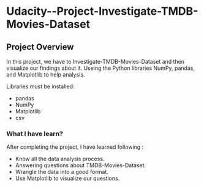 # Udacity--Project-Investigate-TMDB-Movies-Dataset


## Project Overview
In this project, we have to Investigate-TMDB-Movies-Dataset and then visualize our findings about it. Useing the Python libraries NumPy, pandas, and Matplotlib to help analysis.

Libraries must be installed:

- pandas
- NumPy
- Matplotlib
- csv 

### What I have learn?
After completing the project, I have learned following :

- Know all the data analysis process.
- Answering questions about TMDB-Movies-Dataset. 
- Wrangle the data into a good format.
- Use Matplotlib to visualize our questions. 
